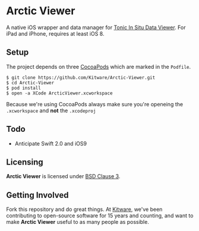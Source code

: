 # Arctic Viewer

A native iOS wrapper and data manager for [Tonic In Situ Data Viewer](https://github.com/Kitware/in-situ-data-viewer). For iPad and iPhone, requires at least iOS 8.

## Setup

The project depends on three [CocoaPods](https://cocoapods.org/) which are marked in the `Podfile`. 

```
$ git clone https://github.com/Kitware/Arctic-Viewer.git
$ cd Arctic-Viewer
$ pod install
$ open -a XCode ArcticViewer.xcworkspace
```
Because we're using CocoaPods always make sure you're openeing the `.xcworkspace` and **not** the `.xcodeproj`

## Todo

- Anticipate Swift 2.0 and iOS9

## Licensing

**Arctic Viewer** is licensed under [BSD Clause 3](LICENSE).

## Getting Involved

Fork this repository and do great things. At [Kitware](http://www.kitware.com),
we've been contributing to open-source software for 15 years and counting, and
want to make **Arctic Viewer** useful to as many people as possible.
